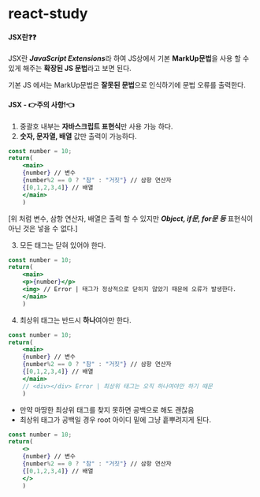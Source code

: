 # react-study

#### JSX란❓❓
JSX란 ***JavaScript Extensions***라 하여 JS상에서 기본 **MarkUp문법**을 사용 할 수 있게 해주는 **확장된 JS 문법**라고 보면 된다.

기본 JS 에서는 MarkUp문법은 **잘못된 문법**으로 인식하기에 문법 오류를 출력한다.

#### JSX - 👉주의 사항!👈

1. 중괄호 내부는 **자바스크립트 표현식**만 사용 가능 하다.
2. **숫자, 문자열, 배열** 값만 출력이 가능하다.

```jsx
const number = 10;
return(
    <main>
    {number} // 변수
    {number%2 == 0 ? "참" : "거짓"} // 삼항 연산자
    {[0,1,2,3,4]} // 배열
    </main>
    )
```
[위 처럼 변수, 삼항 연산자, 배열은 출력 할 수 있지만 ***Object, if문, for문 등*** 표현식이 아닌 것은 넣을 수 없다.]

3. 모든 태그는 닫혀 있어야 한다.

```jsx
const number = 10;
return(
    <main>
    <p>{number}</p>
    <img> // Error | 태그가 정상적으로 닫히지 않았기 때문에 오류가 발생한다.
    </main>
    )
```

4. 최상위 태그는 반드시 **하나**여야만 한다.

```jsx
const number = 10;
return(
    <main>
    {number} // 변수
    {number%2 == 0 ? "참" : "거짓"} // 삼항 연산자
    {[0,1,2,3,4]} // 배열
    </main>
    // <div></div> Error | 최상위 태그는 오직 하나여야만 하기 때문
    )
```

- 만약 마땅한 최상위 태그를 찾지 못하면 공백으로 해도 괜찮음
- 최상위 태그가 공백일 경우 root 아이디 밑에 그냥 흩뿌려지게 된다. 

```jsx
const number = 10;
return(
    <>
    {number} // 변수
    {number%2 == 0 ? "참" : "거짓"} // 삼항 연산자
    {[0,1,2,3,4]} // 배열
    </>
    )
```